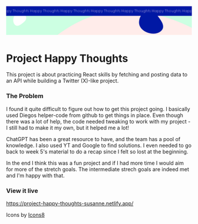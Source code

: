 <h1 align="center">
  <a href="">
    <img src="/src/assets/happy-thoughts.svg" alt="Project Banner Image">
  </a>
</h1>

# Project Happy Thoughts

This project is about practicing React skills by fetching and posting data to an API while building a Twitter (X)-like project.

### The Problem

I found it quite difficult to figure out how to get this project going. I basically used Diegos helper-code from github to get things in place. Even though there was a lot of help, the code needed tweaking to work with my project - I still had to make it my own, but it helped me a lot!

ChatGPT has been a great resource to have, and the team has a pool of knowledge. I also used YT and Google to find solutions. I even needed to go back to week 5's material to do a recap since I felt so lost at the beginning.

In the end I think this was a fun project and if I had more time I would aim for more of the stretch goals. The intermediate strech goals are indeed met and I'm happy with that.

### View it live

https://project-happy-thoughts-susanne.netlify.app/

Icons by <a target="_blank" href="https://icons8.com">Icons8</a>
